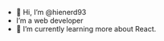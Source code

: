 - 👋 Hi, I’m @hienerd93
- I’m a web developer
- 🌱 I’m currently learning more about React.

<!---
shiinez/shiinez is a ✨ special ✨ repository because its `README.md` (this file) appears on your GitHub profile.
You can click the Preview link to take a look at your changes.
--->
